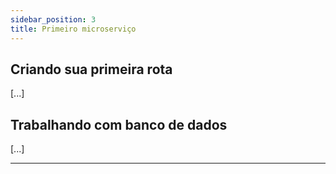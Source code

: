 ```yaml
---
sidebar_position: 3
title: Primeiro microserviço
---
```


## Criando sua primeira rota

[...]

## Trabalhando com banco de dados

[...]

___
